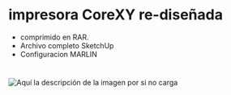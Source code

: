 # impresora CoreXY re-diseñada

- comprimido en RAR.
- Archivo completo SketchUp
- Configuracion MARLIN


#

![Aquí la descripción de la imagen por si no carga](https://raw.githubusercontent.com/parzibyte/WaterPy/master/assets/ImagenV1.png)

#
